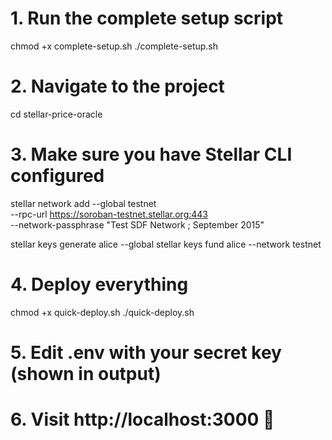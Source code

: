 # 1. Run the complete setup script
chmod +x complete-setup.sh
./complete-setup.sh

# 2. Navigate to the project
cd stellar-price-oracle

# 3. Make sure you have Stellar CLI configured
stellar network add --global testnet \
  --rpc-url https://soroban-testnet.stellar.org:443 \
  --network-passphrase "Test SDF Network ; September 2015"

stellar keys generate alice --global
stellar keys fund alice --network testnet

# 4. Deploy everything
chmod +x quick-deploy.sh
./quick-deploy.sh

# 5. Edit .env with your secret key (shown in output)
# 6. Visit http://localhost:3000 🎉